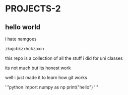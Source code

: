 # PROJECTS-2

## hello world
 i hate namgoes


zkxjcbkzxhckzjxcn

this repo is a collection of all the stuff i did for uni classes 

its not much but its honest work

well i just made it to learn how git works


'''python 
import numpy as np
print("hello") 
'''
